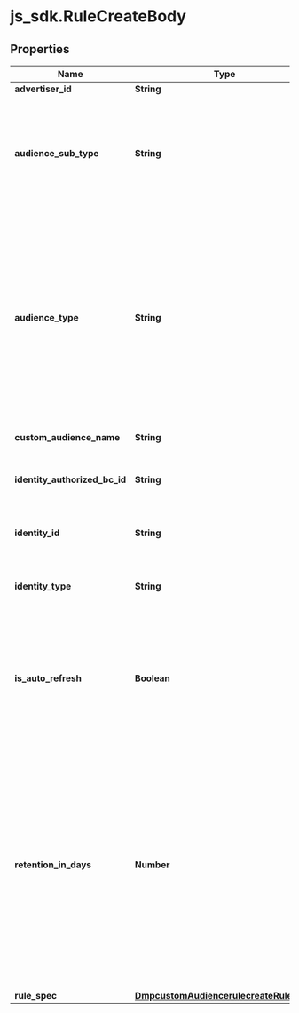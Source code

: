 # js_sdk.RuleCreateBody

## Properties
Name | Type | Description | Notes
------------ | ------------- | ------------- | -------------
**advertiser_id** | **String** | Advertiser ID. | [required] 
**audience_sub_type** | **String** | Audience sub type, indicating the type of ads that the audience can be used. Enum values: NORMAL: Audience for non-Reach &amp; Frequency ads. REACH_FREQUENCY: Audience for Reach &amp; Frequency ads. It can only be used in Reach &amp; Frequency ads. Default value: NORMAL. | [optional] 
**audience_type** | **String** | Audience type. Enum values: ENGAGEMENT: Engagement Audience (with asset type as ad groups). ENGAGEMENT_ORGANIC_VIDEO: Organic Engagement Audience (with asset type as public video). ENGAGEMENT_LIVE_VIDEO: Live Engagement Audience (with asset type as live video). APP: App Activity Audience. PIXEL: Website Traffic Audience. LEAD_GENERATION: Lead Generation Audience. BUSINESS_ACCOUNT: Business Account Audience. TIKTOK_SHOP: Shop Activity Audience. OFFLINE: Offline Activity Audience. | [required] 
**custom_audience_name** | **String** | Audience name. Length limit: 128 characters. | [required] 
**identity_authorized_bc_id** | **String** | Required when identity_type is BC_AUTH_TT. ID of the Business Center that a TikTok Account User in Business Center identity is associated with. | [optional] 
**identity_id** | **String** | Required when audience_type is ENGAGEMENT_LIVE_VIDEO or ENGAGEMENT_ORGANIC_VIDEO. Identity ID. | [optional] 
**identity_type** | **String** | Required when audience_type is ENGAGEMENT_LIVE_VIDEO or ENGAGEMENT_ORGANIC_VIDEO. Identity type. Enum values: TT_USER, BC_AUTH_TT | [optional] 
**is_auto_refresh** | **Boolean** | Whether to turn on the audience auto-refresh function. Supported values: true, false. Default value: true. If you enable this feature, your audience will automatically refresh to include the latest user data according to the lookback window you set. If you disable this feature, your audience will not automatically refresh. | [optional] 
**retention_in_days** | **Number** | Number of days to retain the audience. Value range: 1-365. Note: If this field is passed, the expiration date will be the specified number of retention days from the date when the audience was created. Any operations to the audience CANNOT reset the expiration date. If this field is not passed, the expiration date will be 365 days from the last time the audience was applied to an active ad group or modified. Applying the audience to an active ad group or modifying the audience will reset the expiration date. To learn about the actions that will reset the expiration date, refer to the Help Center article Audience Expiration Policy. | [optional] 
**rule_spec** | [**DmpcustomAudiencerulecreateRuleSpec**](DmpcustomAudiencerulecreateRuleSpec.md) |  | [required] 
